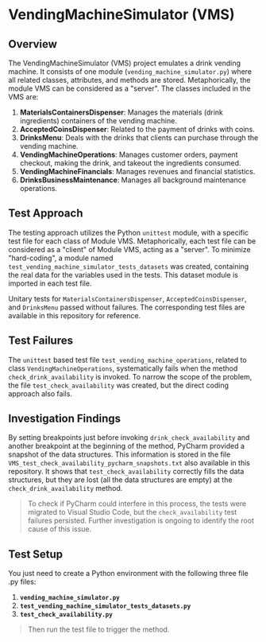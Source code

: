 # VendingMachineSimulator (VMS)

## Overview
The VendingMachineSimulator (VMS) project emulates a drink vending machine. It consists of one module (`vending_machine_simulator.py`) where all related classes, attributes, and methods are stored. Metaphorically, the module VMS can be considered as a "server". The classes included in the VMS are:

1. **MaterialsContainersDispenser**: Manages the materials (drink ingredients) containers of the vending machine.
2. **AcceptedCoinsDispenser**: Related to the payment of drinks with coins.
3. **DrinksMenu**: Deals with the drinks that clients can purchase through the vending machine.
4. **VendingMachineOperations**: Manages customer orders, payment checkout, making the drink, and takeout the ingredients consumed.
5. **VendingMachineFinancials**: Manages revenues and financial statistics.
6. **DrinksBusinessMaintenance**: Manages all background maintenance operations.

## Test Approach
The testing approach utilizes the Python `unittest` module, with a specific test file for each class of Module VMS. Metaphorically, each test file can be considered as a "client" of Module VMS, acting as a "server". To minimize "hard-coding", a module named `test_vending_machine_simulator_tests_datasets` was created, containing the real data for the variables used in the tests. This dataset module is imported in each test file.

Unitary tests for `MaterialsContainersDispenser`, `AcceptedCoinsDispenser`, and `DrinksMenu` passed without failures. The corresponding test files are available in this repository for reference.

## Test Failures
The `unittest` based test file `test_vending_machine_operations`, related to class `VendingMachineOperations`, systematically fails when the method `check_drink_availability` is invoked. To narrow the scope of the problem, the file `test_check_availability` was created, but the direct coding approach also fails.

## Investigation Findings
By setting breakpoints just before invoking `drink_check_availability` and another breakpoint at the beginning of the method, PyCharm provided a snapshot of the data structures. This information is stored in the file `VMS_test_check_availability_pycharm_snapshots.txt` also available in this repository. It shows that `test_check_availability` correctly fills the data structures, but they are lost (all the data structures are empty) at the `check_drink_availability` method.

> To check if PyCharm could interfere in this process, the tests were migrated to Visual Studio Code, but the `check_availability` test failures persisted. Further investigation is ongoing to identify the root cause of this issue.

## Test Setup

You just need to create a Python environment with the following three file .py files:
1. **`vending_machine_simulator.py`**
2. **`test_vending_machine_simulator_tests_datasets.py`**
3. **`test_check_availability.py`**
> Then run the test file to trigger the method.
